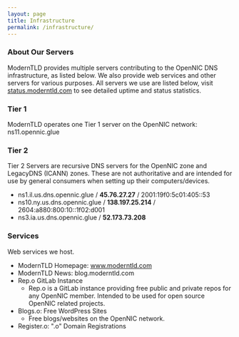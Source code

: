 ```yaml
---
layout: page
title: Infrastructure
permalink: /infrastructure/
---
```


### About Our Servers

ModernTLD provides multiple servers contributing to the OpenNIC DNS infrastructure, as listed below. We also provide web services and other servers for various purposes. All servers we use are listed below, visit [status.moderntld.com](https://status.moderntld.com/) to see detailed uptime and status statistics.

### Tier 1

ModernTLD operates one Tier 1 server on the OpenNIC network: ns11.opennic.glue

### Tier 2

Tier 2 Servers are recursive DNS servers for the OpenNIC zone and LegacyDNS (ICANN) zones. These are not authoritative and are intended for use by general consumers when setting up their computers/devices.

- ns1.il.us.dns.opennic.glue / **45.76.27.27** / 2001:19f0:5c01:405::53
- ns10.ny.us.dns.opennic.glue / **138.197.25.214** / 2604:a880:800:10::1f02:d001
- ns3.ia.us.dns.opennic.glue / **52.173.73.208**

### Services

Web services we host.

- ModernTLD Homepage: www.moderntld.com
- ModernTLD News: blog.moderntld.com
- Rep.o GitLab Instance
	- Rep.o is a GitLab instance providing free public and private repos for any OpenNIC member. Intended to be used for open source OpenNIC related projects.
- Blogs.o: Free WordPress Sites
	- Free blogs/websites on the OpenNIC network.
- Register.o: ".o" Domain Registrations
